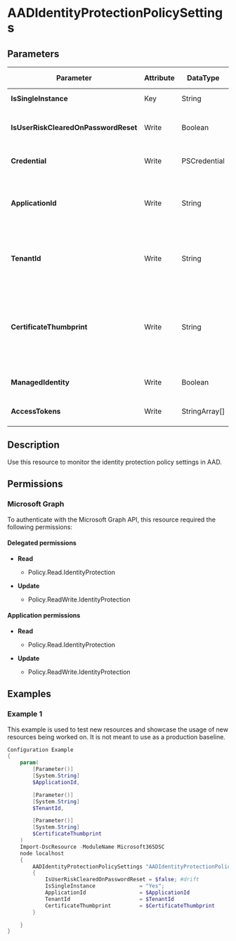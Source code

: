 ﻿# AADIdentityProtectionPolicySettings

## Parameters

| Parameter | Attribute | DataType | Description | Allowed Values |
| --- | --- | --- | --- | --- |
| **IsSingleInstance** | Key | String | Only valid value is 'Yes'. | `Yes` |
| **IsUserRiskClearedOnPasswordReset** | Write | Boolean | If true, user risk is cleared on password reset. | |
| **Credential** | Write | PSCredential | Credentials of the workload's Admin | |
| **ApplicationId** | Write | String | Id of the Azure Active Directory application to authenticate with. | |
| **TenantId** | Write | String | Id of the Azure Active Directory tenant used for authentication. | |
| **CertificateThumbprint** | Write | String | Thumbprint of the Azure Active Directory application's authentication certificate to use for authentication. | |
| **ManagedIdentity** | Write | Boolean | Managed ID being used for authentication. | |
| **AccessTokens** | Write | StringArray[] | Access token used for authentication. | |


## Description

Use this resource to monitor the identity protection policy settings in AAD. 

## Permissions

### Microsoft Graph

To authenticate with the Microsoft Graph API, this resource required the following permissions:

#### Delegated permissions

- **Read**

    - Policy.Read.IdentityProtection

- **Update**

    - Policy.ReadWrite.IdentityProtection

#### Application permissions

- **Read**

    - Policy.Read.IdentityProtection

- **Update**

    - Policy.ReadWrite.IdentityProtection

## Examples

### Example 1

This example is used to test new resources and showcase the usage of new resources being worked on.
It is not meant to use as a production baseline.

```powershell
Configuration Example
{
    param(
        [Parameter()]
        [System.String]
        $ApplicationId,

        [Parameter()]
        [System.String]
        $TenantId,

        [Parameter()]
        [System.String]
        $CertificateThumbprint
    )
    Import-DscResource -ModuleName Microsoft365DSC
    node localhost
    {
        AADIdentityProtectionPolicySettings "AADIdentityProtectionPolicySettings"
        {
            IsUserRiskClearedOnPasswordReset = $false; #drift
            IsSingleInstance              = "Yes";
            ApplicationId                 = $ApplicationId
            TenantId                      = $TenantId
            CertificateThumbprint         = $CertificateThumbprint
        }

    }
}
```

